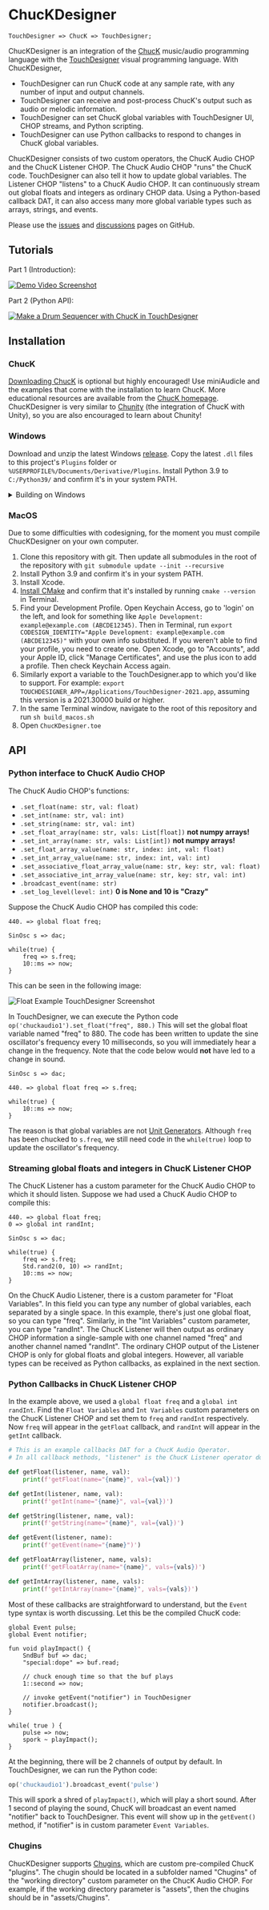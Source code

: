 # ChucKDesigner

`TouchDesigner => ChucK => TouchDesigner;`

ChucKDesigner is an integration of the [ChucK](https://chuck.stanford.edu/) music/audio programming language with the [TouchDesigner](https://derivative.ca) visual programming language. With ChucKDesigner,
* TouchDesigner can run ChucK code at any sample rate, with any number of input and output channels.
* TouchDesigner can receive and post-process ChucK's output such as audio or melodic information.
* TouchDesigner can set ChucK global variables with TouchDesigner UI, CHOP streams, and Python scripting.
* TouchDesigner can use Python callbacks to respond to changes in ChucK global variables.

ChucKDesigner consists of two custom operators, the ChucK Audio CHOP and the ChucK Listener CHOP. The ChucK Audio CHOP "runs" the ChucK code. TouchDesigner can also tell it how to update global variables. The Listener CHOP "listens" to a ChucK Audio CHOP. It can continuously stream out global floats and integers as ordinary CHOP data. Using a Python-based callback DAT, it can also access many more global variable types such as arrays, strings, and events.

Please use the [issues](https://github.com/DBraun/ChucKDesigner/issues) and [discussions](https://github.com/DBraun/ChucKDesigner/discussions) pages on GitHub.

## Tutorials

Part 1 (Introduction):

[![Demo Video Screenshot](https://img.youtube.com/vi/TmJQh1lWXso/0.jpg)](https://www.youtube.com/watch?v=TmJQh1lWXso "ChucKDesigner - Music Programming in TouchDesigner")

Part 2 (Python API):

[![Make a Drum Sequencer with ChucK in TouchDesigner](https://img.youtube.com/vi/U34PyL_zMJ0/0.jpg)](https://www.youtube.com/watch?v=U34PyL_zMJ0 "Make a Drum Sequencer with ChucK in TouchDesigner")

## Installation

### ChucK

[Downloading ChucK](https://chuck.stanford.edu/release/) is optional but highly encouraged! Use miniAudicle and the examples that come with the installation to learn ChucK. More educational resources are available from the [ChucK homepage](https://chuck.stanford.edu/). ChucKDesigner is very similar to [Chunity](https://chuck.stanford.edu/chunity/) (the integration of ChucK with Unity), so you are also encouraged to learn about Chunity!

### Windows

Download and unzip the latest Windows [release](https://github.com/DBraun/ChucKDesigner/releases). Copy the latest `.dll` files to this project's `Plugins` folder or `%USERPROFILE%/Documents/Derivative/Plugins`. Install Python 3.9 to `C:/Python39/` and confirm it's in your system PATH.

<details>
<summary>Building on Windows</summary>
<br>
Clone this repository with git. Then update all submodules in the root of the repository with <code>git submodule update --init --recursive</code>.
<br>
Install CMake and confirm that it's installed by running <code>cmake --version</code> in a command prompt.
<br>
Then in this repository,
<br>
<code>
cmake . -DCMAKE_BUILD_TYPE=Release -Bbuild
</code>
<br>
Finally, open <code>build/ChucKDesignerCHOP.sln</code> and compile.
</details>

### MacOS

Due to some difficulties with codesigning, for the moment you must compile ChucKDesigner on your own computer.

1. Clone this repository with git. Then update all submodules in the root of the repository with `git submodule update --init --recursive`
2. Install Python 3.9 and confirm it's in your system PATH.
3. Install Xcode.
4. [Install CMake](https://cmake.org/download/) and confirm that it's installed by running `cmake --version` in Terminal.
5. Find your Development Profile. Open Keychain Access, go to 'login' on the left, and look for something like `Apple Development: example@example.com (ABCDE12345)`. Then in Terminal, run `export CODESIGN_IDENTITY="Apple Development: example@example.com (ABCDE12345)"` with your own info substituted. If you weren't able to find your profile, you need to create one. Open Xcode, go to "Accounts", add your Apple ID, click "Manage Certificates", and use the plus icon to add a profile. Then check Keychain Access again.
6. Similarly export a variable to the TouchDesigner.app to which you'd like to support. For example: `export TOUCHDESIGNER_APP=/Applications/TouchDesigner-2021.app`, assuming this version is a 2021.30000 build or higher.
7. In the same Terminal window, navigate to the root of this repository and run `sh build_macos.sh`
8. Open `ChucKDesigner.toe`

<!-- Download and unzip the latest macOS [release](https://github.com/DBraun/ChucKDesigner/releases). Copy the latest `.plugin` and `.dylib` files to this project's `Plugins` folder or `~/Library/Application Support/Derivative/TouchDesigner099/Plugins`. -->

## API

### Python interface to ChucK Audio CHOP

The ChucK Audio CHOP's functions:

* `.set_float(name: str, val: float)`
* `.set_int(name: str, val: int)`
* `.set_string(name: str, val: int)`
* `.set_float_array(name: str, vals: List[float])` **not numpy arrays!**
* `.set_int_array(name: str, vals: List[int])` **not numpy arrays!**
* `.set_float_array_value(name: str, index: int, val: float)`
* `.set_int_array_value(name: str, index: int, val: int)`
* `.set_associative_float_array_value(name: str, key: str, val: float)`
* `.set_associative_int_array_value(name: str, key: str, val: int)`
* `.broadcast_event(name: str)`
* `.set_log_level(level: int)` **0 is None and 10 is "Crazy"**

Suppose the ChucK Audio CHOP has compiled this code:

```chuck
440. => global float freq;

SinOsc s => dac;

while(true) {
    freq => s.freq;
    10::ms => now;
}
```

This can be seen in the following image:

![Float Example TouchDesigner Screenshot](docs/float_example.png?raw=true "Float Example TouchDesigner Screenshot")

In TouchDesigner, we can execute the Python code
`op('chuckaudio1').set_float("freq", 880.)`
This will set the global float variable named "freq" to 880. The code has been written to update the sine oscillator's frequency every 10 milliseconds, so you will immediately hear a change in the frequency. Note that the code below would **not** have led to a change in sound.

```chuck
SinOsc s => dac;

440. => global float freq => s.freq;

while(true) {
    10::ms => now;
}
```

The reason is that global variables are not [Unit Generators](https://chuck.stanford.edu/doc/program/ugen.html). Although `freq` has been chucked to `s.freq`, we still need code in the `while(true)` loop to update the oscillator's frequency.

### Streaming global floats and integers in ChucK Listener CHOP

The ChucK Listener has a custom parameter for the ChucK Audio CHOP to which it should listen. Suppose we had used a ChucK Audio CHOP to compile this:

```chuck
440. => global float freq;
0 => global int randInt;

SinOsc s => dac;

while(true) {
    freq => s.freq;
    Std.rand2(0, 10) => randInt;
    10::ms => now;
}
```

On the ChucK Audio Listener, there is a custom parameter for "Float Variables". In this field you can type any number of global variables, each separated by a single space. In this example, there's just one global float, so you can type "freq". Similarly, in the "Int Variables" custom parameter, you can type "randInt". The ChucK Listener will then output as ordinary CHOP information a single-sample with one channel named "freq" and another channel named "randInt". The ordinary CHOP output of the Listener CHOP is only for global floats and global integers. However, all variable types can be received as Python callbacks, as explained in the next section.

### Python Callbacks in ChucK Listener CHOP

In the example above, we used a `global float freq` and a `global int randInt`. Find the `Float Variables` and `Int Variables` custom parameters on the ChucK Listener CHOP and set them to `freq` and `randInt` respectively. Now `freq` will appear in the `getFloat` callback, and `randInt` will appear in the `getInt` callback. 

```python
# This is an example callbacks DAT for a ChucK Audio Operator.
# In all callback methods, "listener" is the ChucK Listener operator doing the callback.

def getFloat(listener, name, val):
    print(f'getFloat(name="{name}", val={val})')

def getInt(listener, name, val):
    print(f'getInt(name="{name}", val={val})')

def getString(listener, name, val):
    print(f'getString(name="{name}", val={val})')

def getEvent(listener, name):
    print(f'getEvent(name="{name}")')

def getFloatArray(listener, name, vals):
    print(f'getFloatArray(name="{name}", vals={vals})')

def getIntArray(listener, name, vals):
    print(f'getIntArray(name="{name}", vals={vals})')
```

Most of these callbacks are straightforward to understand, but the `Event` type syntax is worth discussing. Let this be the compiled ChucK code:

```chuck
global Event pulse;
global Event notifier;

fun void playImpact() {
    SndBuf buf => dac;
    "special:dope" => buf.read;

    // chuck enough time so that the buf plays
    1::second => now; 
    
    // invoke getEvent("notifier") in TouchDesigner
    notifier.broadcast();
}

while( true ) {
    pulse => now;
    spork ~ playImpact();
}
```

At the beginning, there will be 2 channels of output by default. In TouchDesigner, we can run the Python code:
```python
op('chuckaudio1').broadcast_event('pulse')
```

This will spork a shred of `playImpact()`, which will play a short sound. After 1 second of playing the sound, ChucK will broadcast an event named "notifier" back to TouchDesigner. This event will show up in the `getEvent()` method, if "notifier" is in custom parameter `Event Variables`.


### Chugins

ChucKDesigner supports [Chugins](https://github.com/ccrma/chugins/), which are custom pre-compiled ChucK "plugins". The chugin should be located in a subfolder named "Chugins" of the "working directory" custom parameter on the ChucK Audio CHOP. For example, if the working directory parameter is "assets", then the chugins should be in "assets/Chugins".